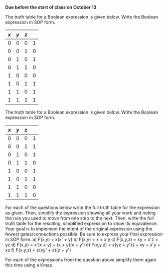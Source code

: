 **Due before the start of class on October 13**

The truth table for a Boolean expression is given below. Write the Boolean expression in SOP form.

| *x*  | *y*  | *z*  |      |
| ---- | ---- | ---- | ---- |
| 0    | 0    | 0    | 1    |
| 0    | 0    | 1    | 0    |
| 0    | 1    | 0    | 1    |
| 0    | 1    | 1    | 0    |
| 1    | 0    | 0    | 0    |
| 1    | 0    | 1    | 1    |
| 1    | 1    | 0    | 1    |
| 1    | 1    | 1    | 1    |

The truth table for a Boolean expression is given below. Write the Boolean expression in SOP form.

| *x*  | *y*  | *z*  |      |
| ---- | ---- | ---- | ---- |
| 0    | 0    | 0    | 1    |
| 0    | 0    | 1    | 1    |
| 0    | 1    | 0    | 1    |
| 0    | 1    | 1    | 0    |
| 1    | 0    | 0    | 1    |
| 1    | 0    | 1    | 1    |
| 1    | 1    | 0    | 0    |
| 1    | 1    | 1    | 0    |

For each of the questions below write the full truth table for the expression as given. Then, simplify the expression showing all your work and noting the rule you used to move from one step to the next. Then, write the full truth table for the resulting, simplified expression to show its equivalence. Your goal is to implement the intent of the original expression using the fewest gates/connections possible. Be sure to express your final expression in SOP form.
   a) F(x,y) = x(x' + y)
   b) F(x,y) = x + x'y
   c) F(x,y,z) = xy + x'z + yz
   d) F(x,y) = x'(x + y) + (x + y)(x + y')
   e) F(x,y,z) = x(yz + y'z) + xy + x'y + xz
   f) F(x,y,z) = z(xy' + z)(z + y')

For each of the expressions from the question above simplify them again this time using a Kmap.
